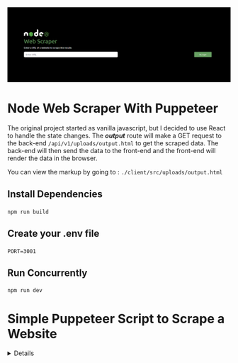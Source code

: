 <img src="./node-web-scraper.png"/>

# Node Web Scraper With Puppeteer

The original project started as vanilla javascript, but I decided to use React to handle the state changes. The **_output_** route will make a GET request to the back-end `/api/v1/uploads/output.html` to get the scraped data. The back-end will then send the data to the front-end and the front-end will render the data in the browser.

You can view the markup by going to : `./client/src/uploads/output.html`

## Install Dependencies

`npm run build`

## Create your .env file

`PORT=3001`

## Run Concurrently

`npm run dev`

# Simple Puppeteer Script to Scrape a Website

<details>

```javascript
const puppeteer = require("puppeteer");
const fs = require("fs");

async function run() {
  const browser = await puppeteer.launch();
  const page = await browser.newPage();

  await page.goto("https://marcovbarrantes.me");

  const bodyHTML = await page.evaluate(() => document.body.innerHTML);

  fs.writeFile("output.html", bodyHTML, function (err) {
    if (err) {
      return console.log(err);
    }

    console.log("The file was saved!");
  });

  await browser.close();
}

run();
```

</details>
